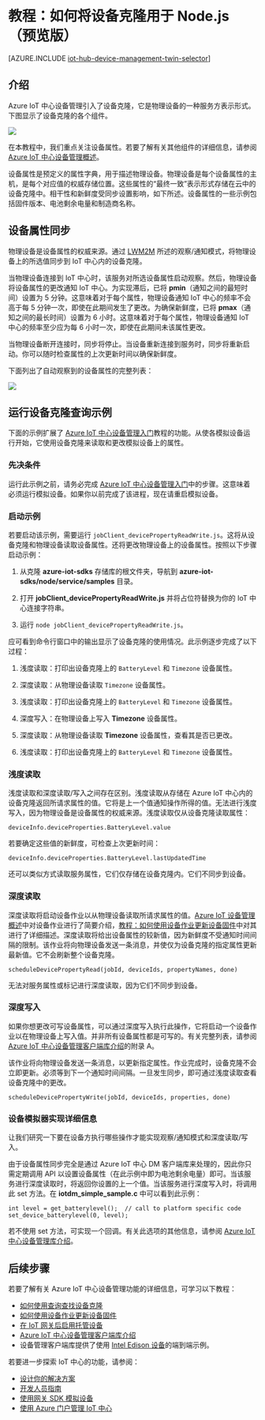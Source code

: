 <properties
	pageTitle="IoT 中心设备管理设备克隆 | Azure"
	description="Azure IoT 中心设备管理教程，描述如何使用设备克隆。"
	services="iot-hub"
	documentationCenter=".net"
	authors="juanjperez"
	manager="timlt"
	editor=""/>

<tags
 ms.service="iot-hub"
 ms.date="04/29/2016"
 wacn.date="08/08/2016"/>

# 教程：如何将设备克隆用于 Node.js（预览版）

[AZURE.INCLUDE [iot-hub-device-management-twin-selector](../includes/iot-hub-device-management-twin-selector.md)]

## 介绍

Azure IoT 中心设备管理引入了设备克隆，它是物理设备的一种服务方表示形式。下图显示了设备克隆的各个组件。

![][img-twin]

在本教程中，我们重点关注设备属性。若要了解有关其他组件的详细信息，请参阅 [Azure IoT 中心设备管理概述][lnk-dm-overview]。

设备属性是预定义的属性字典，用于描述物理设备。物理设备是每个设备属性的主机，是每个对应值的权威存储位置。这些属性的“最终一致”表示形式存储在云中的设备克隆中。相干性和新鲜度受同步设置影响，如下所述。设备属性的一些示例包括固件版本、电池剩余电量和制造商名称。

## 设备属性同步

物理设备是设备属性的权威来源。通过 [LWM2M][lnk-lwm2m] 所述的观察/通知模式，将物理设备上的所选值同步到 IoT 中心内的设备克隆。

当物理设备连接到 IoT 中心时，该服务对所选设备属性启动观察。然后，物理设备将设备属性的更改通知 IoT 中心。为实现滞后，已将 **pmin**（通知之间的最短时间）设置为 5 分钟。这意味着对于每个属性，物理设备通知 IoT 中心的频率不会高于每 5 分钟一次，即使在此期间发生了更改。为确保新鲜度，已将 **pmax**（通知之间的最长时间）设置为 6 小时。这意味着对于每个属性，物理设备通知 IoT 中心的频率至少应为每 6 小时一次，即使在此期间未该属性更改。

当物理设备断开连接时，同步将停止。当设备重新连接到服务时，同步将重新启动。你可以随时检查属性的上次更新时间以确保新鲜度。

下面列出了自动观察到的设备属性的完整列表：

![][img-observed]

## 运行设备克隆查询示例

下面的示例扩展了 [Azure IoT 中心设备管理入门][lnk-get-started]教程的功能。从使各模拟设备运行开始，它使用设备克隆来读取和更改模拟设备上的属性。

### 先决条件 

运行此示例之前，请务必完成 [Azure IoT 中心设备管理入门][lnk-get-started]中的步骤。这意味着必须运行模拟设备。如果你以前完成了该进程，现在请重启模拟设备。

### 启动示例

若要启动该示例，需要运行 ```jobClient_devicePropertyReadWrite.js```。这将从设备克隆和物理设备读取设备属性。还将更改物理设备上的设备属性。按照以下步骤启动示例：

1.  从克隆 **azure-iot-sdks** 存储库的根文件夹，导航到 **azure-iot-sdks/node/service/samples** 目录。  

2.  打开 **jobClient_devicePropertyReadWrite.js** 并将占位符替换为你的 IoT 中心连接字符串。

2.  运行 `node jobClient_devicePropertyReadWrite.js`。

应可看到命令行窗口中的输出显示了设备克隆的使用情况。此示例逐步完成了以下过程：

1.  浅度读取：打印出设备克隆上的 `BatteryLevel` 和 `Timezone` 设备属性。

2.  深度读取：从物理设备读取 `Timezone` 设备属性。

3. 浅度读取：打印出设备克隆上的 `BatteryLevel` 和 `Timezone` 设备属性。

4.  深度写入：在物理设备上写入 **Timezone** 设备属性。

5.  深度读取：从物理设备读取 **Timezone** 设备属性，查看其是否已更改。

6.  浅度读取：打印出设备克隆上的 `BatteryLevel` 和 `Timezone` 设备属性。

### 浅度读取

浅度读取和深度读取/写入之间存在区别。浅度读取从存储在 Azure IoT 中心内的设备克隆返回所请求属性的值。它将是上一个值通知操作所得的值。无法进行浅度写入，因为物理设备是设备属性的权威来源。浅度读取仅从设备克隆读取属性：

```
deviceInfo.deviceProperties.BatteryLevel.value
```

若要确定这些值的新鲜度，可检查上次更新时间：

```
deviceInfo.deviceProperties.BatteryLevel.lastUpdatedTime
```

还可以类似方式读取服务属性，它们仅存储在设备克隆内。它们不同步到设备。

### 深度读取

深度读取将启动设备作业以从物理设备读取所请求属性的值。[Azure IoT 设备管理概述][lnk-dm-overview]中对设备作业进行了简要介绍，[教程：如何使用设备作业更新设备固件][lnk-dm-jobs]中对其进行了详细描述。深度读取将给出设备属性的较新值，因为新鲜度不受通知时间间隔的限制。该作业将向物理设备发送一条消息，并使仅为设备克隆的指定属性更新最新值。它不会刷新整个设备克隆。

```
scheduleDevicePropertyRead(jobId, deviceIds, propertyNames, done)
```

无法对服务属性或标记进行深度读取，因为它们不同步到设备。

### 深度写入

如果你想更改可写设备属性，可以通过深度写入执行此操作，它将启动一个设备作业以在物理设备上写入值。并非所有设备属性都是可写的。有关完整列表，请参阅 [Azure IoT 中心设备管理客户端库介绍][lnk-dm-library]的附录 A。

该作业将向物理设备发送一条消息，以更新指定属性。作业完成时，设备克隆不会立即更新。必须等到下一个通知时间间隔。一旦发生同步，即可通过浅度读取查看设备克隆中的更改。

```
scheduleDevicePropertyWrite(jobId, deviceIds, properties, done)
```

### 设备模拟器实现详细信息

让我们研究一下要在设备方执行哪些操作才能实现观察/通知模式和深度读取/写入。

由于设备属性同步完全是通过 Azure IoT 中心 DM 客户端库来处理的，因此你只需定期调用 API 以设置设备属性（在此示例中即为电池剩余电量）即可。当该服务进行深度读取时，将返回你设置的上一个值。当该服务进行深度写入时，将调用此 set 方法。在 **iotdm\_simple\_sample.c** 中可以看到此示例：

```
int level = get_batterylevel();  // call to platform specific code 
set_device_batterylevel(0, level);
```

若不使用 set 方法，可实现一个回调。有关此选项的其他信息，请参阅 [Azure IoT 中心设备管理库介绍][lnk-dm-library]。

## 后续步骤

若要了解有关 Azure IoT 中心设备管理功能的详细信息，可学习以下教程：

- [如何使用查询查找设备克隆][lnk-tutorial-queries]
- [如何使用设备作业更新设备固件][lnk-tutorial-jobs]
- [在 IoT 网关后启用托管设备][lnk-dm-gateway]
- [Azure IoT 中心设备管理客户端库介绍][lnk-library-c]
- 设备管理客户端库提供了使用 [Intel Edison 设备][lnk-edison]的端到端示例。

若要进一步探索 IoT 中心的功能，请参阅：

- [设计你的解决方案][lnk-design]
- [开发人员指南][lnk-devguide]
- [使用网关 SDK 模拟设备][lnk-gateway]
- [使用 Azure 门户管理 IoT 中心][lnk-portal]

<!-- images and links -->
[img-twin]: ./media/iot-hub-device-management-device-twin/image1.png
[img-observed]: ./media/iot-hub-device-management-device-twin/image2.png

[lnk-lwm2m]: http://technical.openmobilealliance.org/Technical/technical-information/release-program/current-releases/oma-lightweightm2m-v1-0
[lnk-dm-overview]: /documentation/articles/iot-hub-device-management-overview/
[lnk-dm-library]: /documentation/articles/iot-hub-device-management-library/
[lnk-get-started]: /documentation/articles/iot-hub-device-management-get-started/
[lnk-tutorial-queries]: /documentation/articles/iot-hub-device-management-device-query/
[lnk-dm-jobs]: /documentation/articles/iot-hub-device-management-device-jobs/
[lnk-edison]: https://github.com/Azure/azure-iot-sdks/tree/dmpreview/c/iotdm_client/samples/iotdm_edison_sample

[lnk-tutorial-queries]: /documentation/articles/iot-hub-device-management-device-query/
[lnk-tutorial-jobs]: /documentation/articles/iot-hub-device-management-device-jobs/
[lnk-dm-gateway]: /documentation/articles/iot-hub-gateway-device-management/
[lnk-library-c]: /documentation/articles/iot-hub-device-management-library/

[lnk-design]: /documentation/articles/iot-hub-guidance/
[lnk-devguide]: /documentation/articles/iot-hub-devguide/
[lnk-gateway]: /documentation/articles/iot-hub-linux-gateway-sdk-simulated-device/
[lnk-portal]: /documentation/articles/iot-hub-manage-through-portal/

<!---HONumber=Mooncake_0801_2016-->